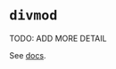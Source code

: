 # `divmod`

TODO: ADD MORE DETAIL

See [docs][docs].

[docs]: https://docs.python.org/3/library/functions.html#divmod
